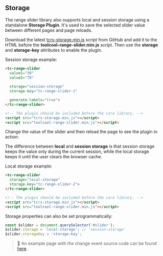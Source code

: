 ## Storage

The range slider library also supports local and session storage using a standalone **Storage Plugin**. It's used to save the selected slider value between different pages and page reloads.

Download the latest [tcrs-storage.min.js](https://github.com/toolcool-org/toolcool-range-slider/blob/main/dist/plugins/tcrs-storage.min.js) script from GitHub and add it to the HTML before the **toolcool-range-slider.min.js** script. Then use the **storage** and **storage-key** attributes to enable the plugin.

Session storage example:

```html
<tc-range-slider
  value1="30"
  value2="70"
  
  storage="session-storage" 
  storage-key="tc-range-slider-1"

  generate-labels="true">
</tc-range-slider>

<!-- The plugin should be included before the core library. -->
<script src="tcrs-storage.min.js"></script>
<script src="toolcool-range-slider.min.js"></script>
```

Change the value of the slider and then reload the page to see the plugin in action:

<div class="my-12 flex flex-col items-center">
    <tc-range-slider
      id="slider-18"
      value1="30"
      value2="70"
      storage="session-storage" 
      storage-key="tc-range-slider-1"
      generate-labels="true"></tc-range-slider>
</div> 

The difference between **local** and **session storage** is that session storage keeps the value only during the current session, while the local storage keeps it until the user clears the browser cache.

Local storage example:

```html
<tc-range-slider
  storage="local-storage"
  storage-key="tc-range-slider-2">
</tc-range-slider>

<!-- The plugin should be included before the core library. -->
<script src="tcrs-storage.min.js"></script>
<script src="toolcool-range-slider.min.js"></script>

```

Storage properties can also be set programmatically:

```js
const $slider = document.querySelector('#slider');
$slider.storage = 'local-storage'; // 'session-storage'
$slider.storageKey = 'storage-key';
```

> :pushpin: An example page with the change event source code can be found [here](https://github.com/toolcool-org/toolcool-range-slider/blob/main/examples/9-storage.html).